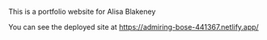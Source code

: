 This is a portfolio website for Alisa Blakeney

You can see the deployed site at https://admiring-bose-441367.netlify.app/